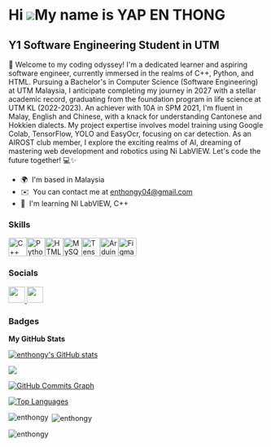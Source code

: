 Hi ![](https://user-images.githubusercontent.com/18350557/176309783-0785949b-9127-417c-8b55-ab5a4333674e.gif)My name is YAP EN THONG
====================================================================================================================================

Y1 Software Engineering Student in UTM
--------------------------------------

🚀 Welcome to my coding odyssey! I'm a dedicated learner and aspiring software engineer, currently immersed in the realms of C++, Python, and HTML. Pursuing a Bachelor's in Computer Science (Software Engineering) at UTM Malaysia, I anticipate completing my journey in 2027 with a stellar academic record, graduating from the foundation program in life science at UTM KL (2022-2023). An achiever with 10A in SPM 2021, I'm fluent in Malay, English and Chinese, with a knack for understanding Cantonese and Hokkien dialects. My project expertise involves model training using Google Colab, TensorFlow, YOLO and EasyOcr, focusing on car detection. As an AIROST club member, I explore the exciting realms of AI, dreaming of mastering web development and robotics using Ni LabVIEW. Let's code the future together! 💻✨

* 🌍  I'm based in Malaysia
* ✉️  You can contact me at [enthongy04@gmail.com](mailto:enthongy04@gmail.com)
* 🧠  I'm learning NI LabVIEW, C++

### Skills


<p align="left">
<a href="https://docs.microsoft.com/en-us/cpp/?view=msvc-170" target="_blank" rel="noreferrer"><img src="https://raw.githubusercontent.com/danielcranney/readme-generator/main/public/icons/skills/cplusplus-colored.svg" width="36" height="36" alt="C++" /></a><a href="https://www.python.org/" target="_blank" rel="noreferrer"><img src="https://raw.githubusercontent.com/danielcranney/readme-generator/main/public/icons/skills/python-colored.svg" width="36" height="36" alt="Python" /></a><a href="https://developer.mozilla.org/en-US/docs/Glossary/HTML5" target="_blank" rel="noreferrer"><img src="https://raw.githubusercontent.com/danielcranney/readme-generator/main/public/icons/skills/html5-colored.svg" width="36" height="36" alt="HTML5" /></a><a href="https://www.mysql.com/" target="_blank" rel="noreferrer"><img src="https://raw.githubusercontent.com/danielcranney/readme-generator/main/public/icons/skills/mysql-colored.svg" width="36" height="36" alt="MySQL" /></a><a href="https://www.tensorflow.org/" target="_blank" rel="noreferrer"><img src="https://raw.githubusercontent.com/danielcranney/readme-generator/main/public/icons/skills/tensorflow-colored.svg" width="36" height="36" alt="TensorFlow" /></a><a href="https://store.arduino.cc/?gclid=Cj0KCQjw2eilBhCCARIsAG0Pf8uueBifykWcsSS4LPESeGQfxGVKJYnzV7bz471XfknQJy_1VINVWM8aAkLtEALw_wcB" target="_blank" rel="noreferrer"><img src="https://raw.githubusercontent.com/danielcranney/readme-generator/main/public/icons/skills/arduino-colored.svg" width="36" height="36" alt="Arduino" /></a><a href="https://www.figma.com/" target="_blank" rel="noreferrer"><img src="https://raw.githubusercontent.com/danielcranney/readme-generator/main/public/icons/skills/figma-colored.svg" width="36" height="36" alt="Figma" /></a>
</p>


### Socials

<p align="left"> <a href="https://www.github.com/enthongy" target="_blank" rel="noreferrer"> <picture> <source media="(prefers-color-scheme: dark)" srcset="https://raw.githubusercontent.com/danielcranney/readme-generator/main/public/icons/socials/github-dark.svg" /> <source media="(prefers-color-scheme: light)" srcset="https://raw.githubusercontent.com/danielcranney/readme-generator/main/public/icons/socials/github.svg" /> <img src="https://raw.githubusercontent.com/danielcranney/readme-generator/main/public/icons/socials/github.svg" width="32" height="32" /> </picture> </a> <a href="http://www.instagram.com/enthongy04" target="_blank" rel="noreferrer"> <picture> <source media="(prefers-color-scheme: dark)" srcset="undefined" /> <source media="(prefers-color-scheme: light)" srcset="https://raw.githubusercontent.com/danielcranney/readme-generator/main/public/icons/socials/instagram.svg" /> <img src="https://raw.githubusercontent.com/danielcranney/readme-generator/main/public/icons/socials/instagram.svg" width="32" height="32" /> </picture> </a></p>

### Badges

<b>My GitHub Stats</b>

<a href="http://www.github.com/enthongy"><img src="https://github-readme-stats.vercel.app/api?username=enthongy&show_icons=true&hide=&count_private=true&title_color=0891b2&text_color=ffffff&icon_color=0891b2&bg_color=1c1917&hide_border=true&show_icons=true" alt="enthongy's GitHub stats" /></a>

<a href="http://www.github.com/enthongy"><img src="https://github-readme-streak-stats.herokuapp.com/?user=enthongy&stroke=ffffff&background=1c1917&ring=0891b2&fire=0891b2&currStreakNum=ffffff&currStreakLabel=0891b2&sideNums=ffffff&sideLabels=ffffff&dates=ffffff&hide_border=true" /></a>

<a href="http://www.github.com/enthongy"><img src="https://github-readme-activity-graph.cyclic.app/graph?username=enthongy&bg_color=1c1917&color=ffffff&line=0891b2&point=ffffff&area_color=1c1917&area=true&hide_border=true&custom_title=GitHub%20Commits%20Graph" alt="GitHub Commits Graph" /></a>

<a href="https://github.com/enthongy" align="left"><img src="https://github-readme-stats.vercel.app/api/top-langs/?username=enthongy&langs_count=10&title_color=0891b2&text_color=ffffff&icon_color=0891b2&bg_color=1c1917&hide_border=true&locale=en&custom_title=Top%20%Languages" alt="Top Languages" /></a>

<p><img align="left" src="https://github-readme-stats.vercel.app/api/top-langs?username=enthongy&show_icons=true&locale=en&layout=compact" alt="enthongy" /></p>

<p>&nbsp;<img align="center" src="https://github-readme-stats.vercel.app/api?username=enthongy&show_icons=true&locale=en" alt="enthongy" /></p>

<p><img align="center" src="https://github-readme-streak-stats.herokuapp.com/?user=enthongy&" alt="enthongy" /></p>
